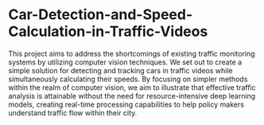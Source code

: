 # Car-Detection-and-Speed-Calculation-in-Traffic-Videos

This project aims to address the shortcomings of existing traffic monitoring systems by utilizing computer vision techniques. We set out to create a simple solution for detecting and tracking cars in traffic videos while simultaneously calculating their speeds. By focusing on simpler methods within the realm of computer vision, we aim to illustrate that effective traffic analysis is attainable without the need for resource-intensive deep learning models, creating real-time processing capabilities to help policy makers understand traffic flow within their city.
